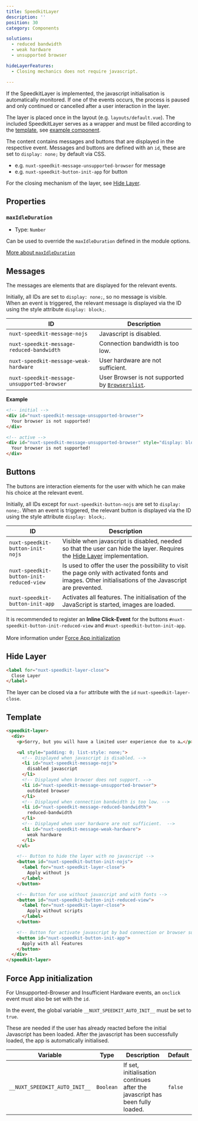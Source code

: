 ```yaml
---
title: SpeedkitLayer
description: ''
position: 30
category: Components

solutions:
  - reduced bandwidth
  - weak hardware
  - unsupported browser

hideLayerFeatures:
  - Closing mechanics does not require javascript.

---
```


If the SpeedkitLayer is implemented, the javascript initialisation is automatically monitored. If one of the events 
<list :items="solutions" type="info"></list>
occurs, the process is paused and only continued or cancelled after a user interaction in the layer.

The layer is placed once in the layout (e.g. `layouts/default.vue`). 
The included SpeedkitLayer serves as a wrapper and must be filled according to the [template](/components/speedkit-layer#template), see [example component](https://github.com/GrabarzUndPartner/nuxt-speedkit/blob/main/example/components/InfoLayer.vue).

The content contains messages and buttons that are displayed in the respective event.
Messages and buttons are defined with an `id`, these are set to `display: none;` by default via CSS.

- e.g. `nuxt-speedkit-message-unsupported-browser` for message
- e.g. `nuxt-speedkit-button-init-app` for button

<alert>For the closing mechanism of the layer, see [Hide Layer](/components/speedkit-layer#hide-layer).</alert>

## Properties

### `maxIdleDuration`
- Type: `Number`

Can be used to override the `maxIdleDuration` defined in the module options.

[More about `maxIdleDuration`](/options#maxidleduration)

## Messages

The messages are elements that are displayed for the relevant events.

Initially, all IDs are set to `display: none;`, so no message is visible.  
When an event is triggered, the relevant message is displayed via the ID using the style attribute `display: block;`.
	
| ID                                                       | Description                                                                 |
| -------------------------------------------------------- | --------------------------------------------------------------------------- |
| <nobr>`nuxt-speedkit-message-nojs`</nobr>                | Javascript is disabled.                                                     |
| <nobr>`nuxt-speedkit-message-reduced-bandwidth`</nobr>   | Connection bandwidth is too low.                                            |
| <nobr>`nuxt-speedkit-message-weak-hardware`</nobr>       | User hardware are not sufficient.                                           |
| <nobr>`nuxt-speedkit-message-unsupported-browser`</nobr> | User Browser is not supported by [`Browserslist`](/options#browsersupport). |

**Example**
````html
<!-- initial -->
<div id="nuxt-speedkit-message-unsupported-browser">
  Your browser is not supported!
</div>

<!-- active -->
<div id="nuxt-speedkit-message-unsupported-browser" style="display: block;">
  Your browser is not supported!
</div>
````

## Buttons

The buttons are interaction elements for the user with which he can make his choice at the relevant event.

Initially, all IDs except for `nuxt-speedkit-button-nojs` are set to `display: none;`.
When an event is triggered, the relevant button is displayed via the ID using the style attribute `display: block;`.

| ID                                                    | Description                                                                                                                                                       |
| ----------------------------------------------------- | ----------------------------------------------------------------------------------------------------------------------------------------------------------------- |
| <nobr>`nuxt-speedkit-button-init-nojs`</nobr>         | Visible when javascript is disabled, needed so that the user can hide the layer. Requires the [Hide Layer](/components/speedkit-layer#hide-layer) implementation. |
| <nobr>`nuxt-speedkit-button-init-reduced-view`</nobr> | Is used to offer the user the possibility to visit the page only with activated fonts and images. Other initialisations of the Javascript are prevented.          |
| <nobr>`nuxt-speedkit-button-init-app`</nobr>          | Activates all features. The initialisation of the JavaScript is started, images are loaded.                                                                       |

<alert type="info">It is recommended to register an **Inline Click-Event** for the buttons `#nuxt-speedkit-button-init-reduced-view` and `#nuxt-speedkit-button-init-app`.<br><br>More information under [Force App initialization](/components/speedkit-layer#force-app-initialization)</alert>


## Hide Layer

````html
<label for="nuxt-speedkit-layer-close">
  Close Layer
</label>
````

The layer can be closed via a `for` attribute with the `id` `nuxt-speedkit-layer-close`.

<list :items="hideLayerFeatures"></list>

## Template

````html
<speedkit-layer>
  <div>
    <p>Sorry, but you will have a limited user experience due to a…</p>

    <ul style="padding: 0; list-style: none;">
      <!-- Displayed when javascript is disabled. -->
      <li id="nuxt-speedkit-message-nojs">
        disabled javascript
      </li>
      <!-- Displayed when browser does not support. -->
      <li id="nuxt-speedkit-message-unsupported-browser">
        outdated browser
      </li>
      <!-- Displayed when connection bandwidth is too low. -->
      <li id="nuxt-speedkit-message-reduced-bandwidth">
        reduced-bandwidth
      </li>
      <!-- Displayed when user hardware are not sufficient.  -->
      <li id="nuxt-speedkit-message-weak-hardware">
        weak hardware
      </li>
    </ul>

    <!-- Button to hide the layer with no javascript -->
    <button id="nuxt-speedkit-button-init-nojs">
      <label for="nuxt-speedkit-layer-close">
        Apply without js
      </label>
    </button>

    <!-- Button for use without javascript and with fonts -->
    <button id="nuxt-speedkit-button-init-reduced-view">
      <label for="nuxt-speedkit-layer-close">
        Apply without scripts
      </label>
    </button>

    <!-- Button for activate javascript by bad connection or browser support -->
    <button id="nuxt-speedkit-button-init-app">
      Apply with all Features
    </button>
  </div>
</speedkit-layer>
````

## Force App initialization

For Unsupported-Browser and Insufficient Hardware events, an `onclick` event must also be set with the `id`.

In the event, the global variable `__NUXT_SPEEDKIT_AUTO_INIT__` must be set to `true`.

These are needed if the user has already reacted before the initial Javascript has been loaded. After the javascript has been successfully loaded, the app is automatically initialised.

| Variable                      | Type      | Description                                                                  | Default |
| ----------------------------- | --------- | ---------------------------------------------------------------------------- | ------- |
| `__NUXT_SPEEDKIT_AUTO_INIT__` | `Boolean` | If set, initialisation continues after the javascript has been fully loaded. | `false` |

